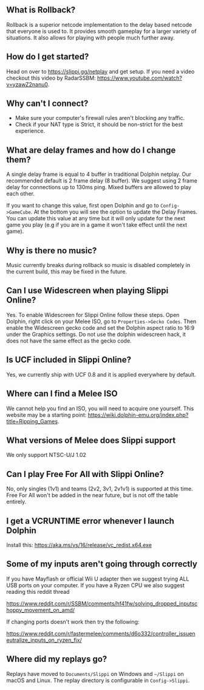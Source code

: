 ## What is Rollback?

Rollback is a superior netcode implementation to the delay based netcode that everyone is used to. It provides smooth gameplay for a larger variety of situations. It also allows for playing with people much further away.

## How do I get started?

Head on over to <https://slippi.gg/netplay> and get setup. If you need a video checkout this video by RadarSSBM: <https://www.youtube.com/watch?v=yzawZ2nanu0>.

## Why can't I connect?

- Make sure your computer's firewall rules aren't blocking any traffic.
- Check if your NAT type is Strict, it should be non-strict for the best experience.

## What are delay frames and how do I change them?

A single delay frame is equal to 4 buffer in traditional Dolphin netplay. Our recommended default is 2 frame delay (8 buffer). We suggest using 2 frame delay for connections up to 130ms ping. Mixed buffers are allowed to play each other.

If you want to change this value, first open Dolphin and go to `Config->GameCube`. At the bottom you will see the option to update the Delay Frames. You can update this value at any time but it will only update for the next game you play (e.g if you are in a game it won't take effect until the next game).

## Why is there no music?

Music currently breaks during rollback so music is disabled completely in the current build, this may be fixed in the future.
‎‎‏‏‎ ‎‏‏‎ ‎‏‏‎ ‎

## Can I use Widescreen when playing Slippi Online?

Yes. To enable Widescreen for Slippi Online follow these steps. Open Dolphin, right click on your Melee ISO, go to `Properties->Gecko Codes`. Then enable the Widescreen gecko code and set the Dolphin aspect ratio to 16:9 under the Graphics settings. Do not use the dolphin widescreen hack, it does not have the same effect as the gecko code.

## Is UCF included in Slippi Online?

Yes, we currently ship with UCF 0.8 and it is applied everywhere by default.

## Where can I find a Melee ISO

We cannot help you find an ISO, you will need to acquire one yourself. This website may be a starting point: <https://wiki.dolphin-emu.org/index.php?title=Ripping_Games>.

## What versions of Melee does Slippi support

We only support NTSC-U/J 1.02

## Can I play Free For All with Slippi Online?

No, only singles (1v1) and teams (2v2, 3v1, 2v1v1) is supported at this time. Free For All won't be added in the near future, but is not off the table entirely.

## I get a VCRUNTIME error whenever I launch Dolphin

Install this: <https://aka.ms/vs/16/release/vc_redist.x64.exe>

## Some of my inputs aren't going through correctly

If you have Mayflash or official Wii U adapter then we suggest trying ALL USB ports on your computer. If you have a Ryzen CPU we also suggest reading this reddit thread

<https://www.reddit.com/r/SSBM/comments/hf41fw/solving_dropped_inputschoppy_movement_on_amd/>

If changing ports doesn't work then try the following:

<https://www.reddit.com/r/fastermelee/comments/d6o332/controller_issueneutralize_inputs_on_ryzen_fix/>

## Where did my replays go?

Replays have moved to `Documents/Slippi` on Windows and `~/Slippi` on macOS and Linux. The replay directory is configurable in `Config->Slippi`.
